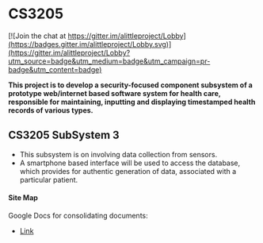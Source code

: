 # CS3205

[![Join the chat at https://gitter.im/alittleproject/Lobby](https://badges.gitter.im/alittleproject/Lobby.svg)](https://gitter.im/alittleproject/Lobby?utm_source=badge&utm_medium=badge&utm_campaign=pr-badge&utm_content=badge)

**This project is to develop a security-focused component subsystem of a prototype web/internet based software system for health care, responsible for maintaining, inputting and displaying timestamped health records of various types.**

## CS3205 SubSystem 3
* This subsystem is on involving data collection from sensors.
* A smartphone based interface will be used to access the database, which provides for authentic generation of data, associated with a particular patient.

#### Site Map
Google Docs for consolidating documents:
* [Link](https://drive.google.com/drive/folders/0ByNPMyFeRBvOU2JyU0Y4MTdHYmc?usp=sharing)
